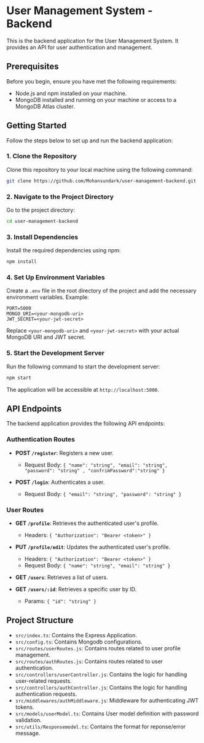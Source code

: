 # User Management System - Backend

This is the backend application for the User Management System. It provides an API for user authentication and management.

## Prerequisites

Before you begin, ensure you have met the following requirements:
- Node.js and npm installed on your machine.
- MongoDB installed and running on your machine or access to a MongoDB Atlas cluster.

## Getting Started

Follow the steps below to set up and run the backend application:

### 1. Clone the Repository

Clone this repository to your local machine using the following command:

```bash
git clone https://github.com/Mohansundark/user-management-backend.git
```

### 2. Navigate to the Project Directory

Go to the project directory:

```bash
cd user-management-backend
```

### 3. Install Dependencies

Install the required dependencies using npm:

```bash
npm install
```

### 4. Set Up Environment Variables

Create a `.env` file in the root directory of the project and add the necessary environment variables. Example:

```env
PORT=5000
MONGO_URI=<your-mongodb-uri>
JWT_SECRET=<your-jwt-secret>
```

Replace `<your-mongodb-uri>` and `<your-jwt-secret>` with your actual MongoDB URI and JWT secret.

### 5. Start the Development Server

Run the following command to start the development server:

```bash
npm start
```

The application will be accessible at `http://localhost:5000`.

## API Endpoints

The backend application provides the following API endpoints:

### Authentication Routes

- **POST `/register`**: Registers a new user.
  - Request Body: `{ "name": "string", "email": "string", "password": "string" , "confrimPassword":"string" }`
  
- **POST `/login`**: Authenticates a user.
  - Request Body: `{ "email": "string", "password": "string" }`

### User Routes

- **GET `/profile`**: Retrieves the authenticated user's profile.
  - Headers: `{ "Authorization": "Bearer <token>" }`
    
- **PUT `/profile/edit`**: Updates the authenticated user's profile.
  - Headers: `{ "Authorization": "Bearer <token>" }`
  - Request Body: `{ "name": "string", "email": "string" }`
 
- **GET `/users`**: Retrieves a list of users.
 
- **GET `/users/:id`**: Retrieves a specific user by ID.
  - Params: `{ "id": "string" }`
 
## Project Structure
- `src/index.ts`: Contains the Express Application.
- `src/config.ts`: Contains Mongodb configurations.
- `src/routes/userRoutes.js`: Contains routes related to user profile management.
- `src/routes/authRoutes.js`: Contains routes related to user authentication.
- `src/controllers/userController.js`: Contains the logic for handling user-related requests.
- `src/controllers/authController.js`: Contains the logic for handling authentication requests.
- `src/middlewares/authMiddleware.js`: Middleware for authenticating JWT tokens.
- `src/models/userModel.ts`: Contains User model definition with password validation.
- `src/utils/Responsemodel.ts`: Contains the format for reponse/error message. 
